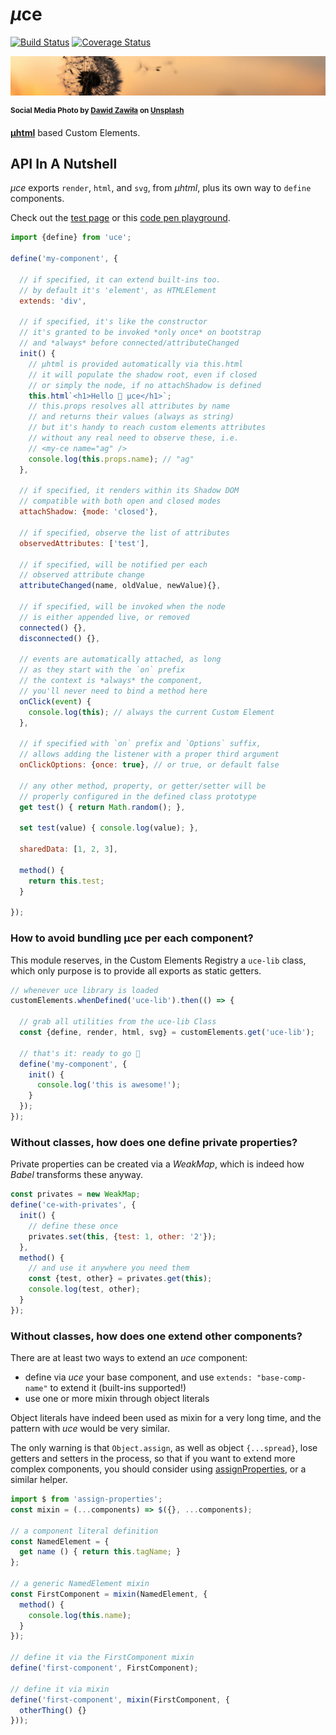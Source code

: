 # <em>µ</em>ce

[![Build Status](https://travis-ci.com/WebReflection/uce.svg?branch=master)](https://travis-ci.com/WebReflection/uce) [![Coverage Status](https://coveralls.io/repos/github/WebReflection/uce/badge.svg?branch=master)](https://coveralls.io/github/WebReflection/uce?branch=master)

![windflower](./uce-head.jpg)

<sup>**Social Media Photo by [Dawid Zawiła](https://unsplash.com/@davealmine) on [Unsplash](https://unsplash.com/)**</sup>

**[µhtml](https://github.com/WebReflection/uhtml#readme)** based Custom Elements.


## API In A Nutshell

_<em>µ</em>ce_ exports `render`, `html`, and `svg`, from _<em>µ</em>html_, plus its own way to `define` components.

Check out the [test page](https://webreflection.github.io/uce/test/) or this [code pen playground](https://codepen.io/WebReflection/pen/MWwJpWx?editors=0010).

```js
import {define} from 'uce';

define('my-component', {

  // if specified, it can extend built-ins too.
  // by default it's 'element', as HTMLElement
  extends: 'div',

  // if specified, it's like the constructor
  // it's granted to be invoked *only once* on bootstrap
  // and *always* before connected/attributeChanged
  init() {
    // µhtml is provided automatically via this.html
    // it will populate the shadow root, even if closed
    // or simply the node, if no attachShadow is defined
    this.html`<h1>Hello 👋 µce</h1>`;
    // this.props resolves all attributes by name
    // and returns their values (always as string)
    // but it's handy to reach custom elements attributes
    // without any real need to observe these, i.e.
    // <my-ce name="ag" />
    console.log(this.props.name); // "ag"
  },

  // if specified, it renders within its Shadow DOM
  // compatible with both open and closed modes
  attachShadow: {mode: 'closed'},

  // if specified, observe the list of attributes
  observedAttributes: ['test'],

  // if specified, will be notified per each
  // observed attribute change
  attributeChanged(name, oldValue, newValue){},

  // if specified, will be invoked when the node
  // is either appended live, or removed
  connected() {},
  disconnected() {},

  // events are automatically attached, as long
  // as they start with the `on` prefix
  // the context is *always* the component,
  // you'll never need to bind a method here
  onClick(event) {
    console.log(this); // always the current Custom Element
  },

  // if specified with `on` prefix and `Options` suffix,
  // allows adding the listener with a proper third argument
  onClickOptions: {once: true}, // or true, or default false

  // any other method, property, or getter/setter will be
  // properly configured in the defined class prototype
  get test() { return Math.random(); },

  set test(value) { console.log(value); },

  sharedData: [1, 2, 3],

  method() {
    return this.test;
  }

});
```


### How to avoid bundling µce per each component?

This module reserves, in the Custom Elements Registry a `uce-lib` class, which only purpose is to provide all exports as static getters.

```js
// whenever uce library is loaded
customElements.whenDefined('uce-lib').then(() => {

  // grab all utilities from the uce-lib Class
  const {define, render, html, svg} = customElements.get('uce-lib');

  // that's it: ready to go 🎉
  define('my-component', {
    init() {
      console.log('this is awesome!');
    }
  });
});
```



### Without classes, how does one define private properties?

Private properties can be created via a _WeakMap_, which is indeed how _Babel_ transforms these anyway.

```js
const privates = new WeakMap;
define('ce-with-privates', {
  init() {
    // define these once
    privates.set(this, {test: 1, other: '2'});
  },
  method() {
    // and use it anywhere you need them
    const {test, other} = privates.get(this);
    console.log(test, other);
  }
});
```


### Without classes, how does one extend other components?

There are at least two ways to extend an _uce_ component:

  * define via _uce_ your base component, and use `extends: "base-comp-name"` to extend it (built-ins supported!)
  * use one or more mixin through object literals

Object literals have indeed been used as mixin for a very long time, and the pattern with _uce_ would be very similar.

The only warning is that `Object.assign`, as well as object `{...spread}`, lose getters and setters in the process, so that if you want to extend more complex components, you should consider using [assignProperties](https://github.com/WebReflection/assign-properties#readme), or a similar helper.

```js
import $ from 'assign-properties';
const mixin = (...components) => $({}, ...components);

// a component literal definition
const NamedElement = {
  get name () { return this.tagName; }
};

// a generic NamedElement mixin
const FirstComponent = mixin(NamedElement, {
  method() {
    console.log(this.name);
  }
});

// define it via the FirstComponent mixin
define('first-component', FirstComponent);

// define it via mixin
define('first-component', mixin(FirstComponent, {
  otherThing() {}
}));
```
